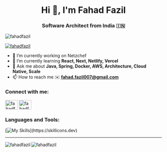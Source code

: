 <h1 align="center">Hi 👋, I'm Fahad Fazil</h1>
<h3 align="center">Software Architect from India 🇮🇳</h3>

<p align="left"> <img src="https://komarev.com/ghpvc/?username=fahadfazil&label=Profile%20views&color=0e75b6&style=flat" alt="fahadfazil" /> </p>
<p align="left"> <a href="https://github.com/ryo-ma/github-profile-trophy"><img src="https://github-profile-trophy.vercel.app/?username=fahadfazil" alt="fahadfazil" /></a> </p>

- 🔭 I’m currently working on Netzchef
- 🌱 I’m currently learning **React, Next, Netlify, Vercel**
- 💬 Ask me about **Java, Spring, Docker, AWS, Architecture, Cloud Native, Scale**
- 📫 How to reach me ✉️ **fahad.fazil007@gmail.com**


<h3 align="left">Connect with me:</h3>
<p align="left">
<a href="https://linkedin.com/in/fahadfazil" target="blank"><img align="center" src="https://raw.githubusercontent.com/rahuldkjain/github-profile-readme-generator/master/src/images/icons/Social/linked-in-alt.svg" alt="fahadfazil" height="30" width="40" /></a>
<a href="https://instagram.com/fahadfazil" target="blank"><img align="center" src="https://raw.githubusercontent.com/rahuldkjain/github-profile-readme-generator/master/src/images/icons/Social/instagram.svg" alt="fahadfazil" height="30" width="40" /></a>

<h3 align="left">Languages and Tools:</h3>

[![My Skills](https://skillicons.dev/icons?i=bash,aws,azure,gcp,github,grafana,hibernate,idea,java,kotlin,kubernetes,linux,maven,materialui,netlify,nextjs,nginx,postgress,postman,rabbitmq,react,redis,spring,stackoverflow,ts,)](https://skillicons.dev)

<hr/>


<p><img align="left" src="https://github-readme-stats-fawn-zeta.vercel.app/api/top-langs?username=fahadfazil&hide=html,scss,css,php&show_icons=true&locale=en&layout=compact" alt="fahadfazil" /></p>
<p><img align="center" src="https://github-readme-stats-fawn-zeta.vercel.app/api?username=fahadfazil&show_icons=true&locale=en" alt="fahadfazil" /></p>
